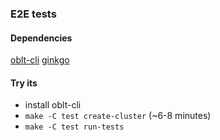 ### E2E tests

#### Dependencies

[oblt-cli](https://studious-disco-k66oojq.pages.github.io)
[ginkgo](https://onsi.github.io/ginkgo/#getting-started)

#### Try its
* install oblt-cli 
* `make -C test create-cluster` (~6-8 minutes)
* `make -C test run-tests`
